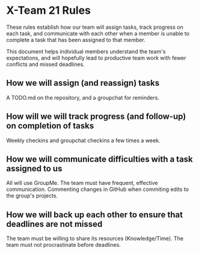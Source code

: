 # X-Team 21 Rules

These rules establish how our team will assign tasks,
track progress on each task, and communicate with each other 
when a member is unable to complete a task that has been assigned to that member.

This document helps individual members understand the team's expectations,
and will hopefully lead to productive team work with fewer conflicts
and missed deadlines.

## How we will assign (and reassign) tasks

A TODO.md on the repository, and a groupchat for reminders.

## How will we will track progress (and follow-up) on completion of tasks

Weekly checkins and groupchat checkins a few times a week.

## How we will communicate difficulties with a task assigned to us
All will use GroupMe.
The team must have frequent, effective communication.
Commenting changes in GitHub when commiting edits to the group's projects.


## How we will back up each other to ensure that deadlines are not missed
The team must be willing to share its resources (Knowledge/Time).
The team must not procrastinate before deadlines.




